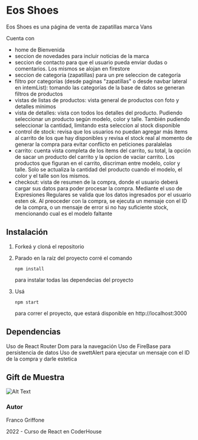 # Eos Shoes

Eos Shoes es una página de venta de zapatillas marca Vans

Cuenta con

- home de Bienvenida
- seccion de novedades para incluir noticias de la marca
- seccion de contacto para que el usuario pueda enviar dudas o comentarios. Los mismos se alojan en firestore
- seccion de categoria (zapatillas) para un pre seleccion de categoría
- filtro por categorías (desde paginas "zapatillas" o desde navbar lateral en intemList): tomando las categorías de la base de datos se generan filtros de productos
- vistas de listas de productos: vista general de productos con foto y detalles mínimos
- vista de detalles: vista con todos los detalles del producto. Pudiendo seleccionar un producto según modelo, color y talle. También pudiendo seleccionar la cantidad, limitando esta seleccion al stock disponible 
- control de stock: revisa que los usuarios no puedan agregar más items al carrito de los que hay disponibles y revisa el stock real al momento de generar la compra para evitar conflicto en peticiones paralalelas
- carrito: cuenta vista completa de los items del carrito, su total, la opción de sacar un producto del carrito y la opcion de vaciar carrito. Los productos que figuran en el carrito, discriman entre modelo, color y talle. Solo se actualiza la cantidad del producto cuando el modelo, el color y el talle son los mismos.
- checkout: vista de resumen de la compra, donde el usuario deberá cargar sus datos para poder procesar la compra. Mediante el uso de Expresiones Regulares se valida que los datos ingresados por el usuario esten ok. Al preoceder con la compra, se ejecuta un mensaje con el ID de la compra, o un mensaje de error si no hay suficiente stock, mencionando cual es el modelo faltante 

## Instalación

1. Forkeá y cloná el repositorio

2. Parado en la raíz del proyecto corré el comando 

   ```
   npm install
   ```

    para instalar todas las dependecias del proyecto

3. Usá 

   ```
   npm start
   ```

    para correr el proyecto, que estará disponible en http://localhost:3000



## Dependencias

Uso de React Router Dom para la navegación
Uso de FireBase para persistencia de datos
Uso de swettAlert para ejecutar un mensaje con el ID de la compra y darle estetica

## Gift de Muestra

![Alt Text](/src/assets/EosGift.gif)


### Autor

Franco Griffone

2022 - Curso de React en CoderHouse
